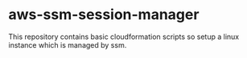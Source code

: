 # aws-ssm-session-manager
This repository contains basic cloudformation scripts so setup a linux instance which is managed by ssm.
